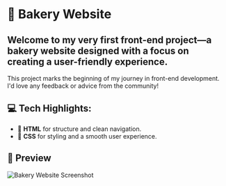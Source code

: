 # 🍞 Bakery Website

Welcome to my very first front-end project—a bakery website designed with a focus on creating a **user-friendly** experience.
---
This project marks the beginning of my journey in front-end development. I'd love any feedback or advice from the community!

## 💻 Tech Highlights:
- 📌 **HTML** for structure and clean navigation.
- 📌 **CSS** for styling and a smooth user experience.

## 📸 Preview
![Bakery Website Screenshot](https://github.com/mohamedkhaled-dev/bakery-webiste/blob/main/src/screenshot/Bakery.png)
